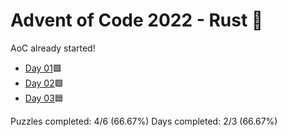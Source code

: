 # Advent of Code 2022 - Rust 🦀

AoC already started!

* [Day 01](day01)🟩
* [Day 02](day02)🟩
* [Day 03](day03)🟦

Puzzles completed: 4/6 (66.67%)
Days completed: 2/3 (66.67%)
